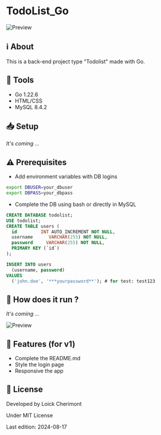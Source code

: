 # TodoList_Go

![Preview](https://placehold.co/500x300 "Preview of AppName")


## :information_source: About  

This is a back-end project type "Todolist" made with Go.


## :wrench: Tools
- Go 1.22.6
- HTML/CSS
- MySQL 8.4.2 

<!-- 
    SETUP
    Explain using command lines, the steps to follow to setup the project
    At the end show, the expected result with a image   

    Ex: 
    1. Download the whole project `Travel` on your system
    2. Open your terminal in `Travel`
    ```
    cd Travel
    ```
    3. In `Travel` directory, run:
    ```
    go run github.com/loickcherimont/Travel/main
    ```
    4. If there is no error. Go on your favorite browser and use this line in your URL address bar
    ```
    http://localhost:8080/travel
    ```
    5. Here you are! Welcome in the main page of the Web application

    ![Main page of the application](assets/images/readme_images/mainpage.png)
-->

## :inbox_tray: Setup
<!-- Imagine you're an user to complete this paragraph -->
*It's coming ...*

## :warning: Prerequisites
<!-- Bullet list or simple sentence explaining what contributor needs for this project -->
- Add environment variables with DB logins
```bash
export DBUSER=your_dbuser
export DBPASS=your_dbpass
```

- Complete the DB using bash or directly in MySQL
```sql
CREATE DATABASE todolist;
USE todolist;
CREATE TABLE users (
  id         INT AUTO_INCREMENT NOT NULL,
  username      VARCHAR(255) NOT NULL,
  password     VARCHAR(255) NOT NULL, 
  PRIMARY KEY (`id`)
);

INSERT INTO users
  (username, password)
VALUES
  ('john.doe', '***yourpassword**'); # for test: test123
```

## :thinking: How does it run ?
*It's coming ...*

![Preview](https://placehold.co/500x300 "Preview of AppName")

<!-- 
    FEATURES
    List of the main new features, fixes to bring on the project

    Ex:
    - Setup Night/Day mode
    - Add animation when music is playing
-->

## :test_tube: Features (for v1)
- Complete the README.md
- Style the login page
- Responsive the app

<!-- 
    LICENSE
    Write Developer name with used license
 -->
 
## :key: License

Developed by Loick Cherimont  

Under MIT License  

Last edition: 2024-08-17
